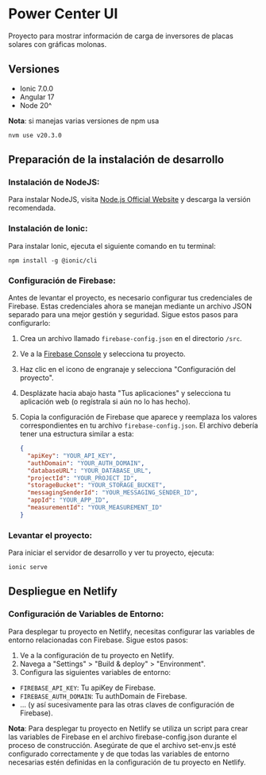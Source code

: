 # Power Center UI

Proyecto para mostrar información de carga de inversores de placas solares con gráficas molonas.

## Versiones

- Ionic 7.0.0
- Angular 17
- Node 20^

**Nota**: si manejas varias versiones de npm usa

```
nvm use v20.3.0
```

## Preparación de la instalación de desarrollo

### Instalación de NodeJS:

Para instalar NodeJS, visita [Node.js Official Website](https://nodejs.org/en) y descarga la versión recomendada.

### Instalación de Ionic:

Para instalar Ionic, ejecuta el siguiente comando en tu terminal:

```
npm install -g @ionic/cli
```

### Configuración de Firebase:

Antes de levantar el proyecto, es necesario configurar tus credenciales de Firebase. Estas credenciales ahora se manejan
mediante un archivo JSON separado para una mejor gestión y seguridad. Sigue estos pasos para configurarlo:

1. Crea un archivo llamado `firebase-config.json` en el directorio `/src`.

2. Ve a la [Firebase Console](https://console.firebase.google.com/) y selecciona tu proyecto.

3. Haz clic en el icono de engranaje y selecciona "Configuración del proyecto".

4. Desplázate hacia abajo hasta "Tus aplicaciones" y selecciona tu aplicación web (o regístrala si aún no lo has hecho).

5. Copia la configuración de Firebase que aparece y reemplaza los valores correspondientes en tu
   archivo `firebase-config.json`. El archivo debería tener una estructura similar a esta:

   ```json
   {
     "apiKey": "YOUR_API_KEY",
     "authDomain": "YOUR_AUTH_DOMAIN",
     "databaseURL": "YOUR_DATABASE_URL",
     "projectId": "YOUR_PROJECT_ID",
     "storageBucket": "YOUR_STORAGE_BUCKET",
     "messagingSenderId": "YOUR_MESSAGING_SENDER_ID",
     "appId": "YOUR_APP_ID",
     "measurementId": "YOUR_MEASUREMENT_ID"
   }

### Levantar el proyecto:

Para iniciar el servidor de desarrollo y ver tu proyecto, ejecuta:

```
ionic serve
```

## Despliegue en Netlify

### Configuración de Variables de Entorno:

Para desplegar tu proyecto en Netlify, necesitas configurar las variables de entorno relacionadas con Firebase. Sigue
estos pasos:

1. Ve a la configuración de tu proyecto en Netlify.
2. Navega a "Settings" > "Build & deploy" > "Environment".
3. Configura las siguientes variables de entorno:

- `FIREBASE_API_KEY`: Tu apiKey de Firebase.
- `FIREBASE_AUTH_DOMAIN`: Tu authDomain de Firebase.
- ... (y así sucesivamente para las otras claves de configuración de Firebase).

**Nota**: Para desplegar tu proyecto en Netlify se utiliza un script para crear las variables de
Firebase en el archivo firebase-config.json durante el proceso de construcción. Asegúrate de que el archivo set-env.js
esté configurado correctamente y de que todas las variables de entorno necesarias estén definidas en la configuración de
tu proyecto en Netlify.
